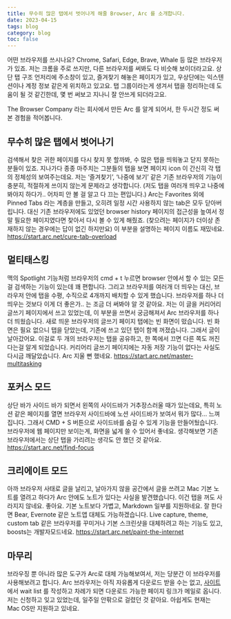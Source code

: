 ```yaml
---
title: 무수히 많은 탭에서 벗어나게 해줄 Browser, Arc 를 소개합니다.
date: 2023-04-15
tags: blog
category: blog
toc: false
---
```


어떤 브라우저를 쓰시나요? Chrome, Safari, Edge, Brave, Whale 등 많은 브라우저가 있죠. 저는 크롬을 주로 쓰지만, 다른 브라우저를 써봐도 다 비슷해 보이더라고요. 
상단 탭 구조 언저리에 주소창이 있고, 즐겨찾기 해놓은 페이지가 있고, 우상단에는 익스텐션이나 계정 정보 같은게 위치하고 있고요. 
탭 그룹이라는게 생겨서 탭을 정리하는데 도움이 될 것 같긴한데, 몇 번 써보고 지나니 잘 안쓰게 되더라고요.

The Browser Company 라는 회사에서 만든 Arc 를 알게 되어서, 한 두시간 정도 써본 경험을 적어봅니다.

## 무수히 많은 탭에서 벗어나기

검색해서 찾은 귀한 페이지를 다시 찾지 못 할까봐, 수 많은 탭을 띄워놓고 닫지 못하는 분들이 있죠. 지나가다 종종 마주치는 그분들의 탭을 보면 페이지 icon 이 간신히 각 탭의 정체성의 보여주는데요. 저는 ‘즐겨찾기’, ‘나중에 보기’ 같은 기존 브라우저의 기능이 충분히, 적절하게 쓰이지 않는게 문제라고 생각합니다. (저도 탭을 여러개 띄우고 나중에 봐야지 하다가.. 어차피 안 볼 걸 알고 다 끄는 편입니다.) 
Arc는 Favorites 외에 Pinned Tabs 라는 계층을 만들고, 오히려 일정 시간 사용하지 않는 tab은 모두 닫아버립니다. 대신 기존 브라우저에도 있었던 browser history 페이지의 접근성을 높여서 정말 필요한 페이지였다면 찾아서 다시 볼 수 있게 해줬죠. (찾으려는 페이지가 더이상 존재하지 않는 경우에는 답이 없긴 하지만요) 이 부분을 설명하는 페이지 이름도 재밌네요. https://start.arc.net/cure-tab-overload 

## 멀티태스킹

맥의 Spotlight 기능처럼 브라우저의 cmd + t 누르면 browser 안에서 할 수 있는 모든걸 검색하는 기능이 있는데 꽤 편합니다. 그리고 브라우저를 여러개 더 띄우는 대신, 브라우저 안에 탭을 수평, 수직으로 4개까지 배치할 수 있게 했습니다. 브라우저를 하나 더 띄우는 것보다 이게 더 좋은가.. 는 조금 더 써봐야 알 것 같아요. 
저는 이 글을 커리어리 글쓰기 페이지에서 쓰고 있었는데, 이 부분을 쓰면서 궁금해져서 Arc 브라우저를 하나 더 띄웠습니다. 새로 띄운 브라우저의 글쓰기 페이지 탭에는 빈 화면이 떴습니다. 빈 화면은 필요 없으니 탭을 닫았는데, 기존에 쓰고 있던 탭이 함께 꺼졌습니다. 그래서 글이 날아갔어요. 이걸로 두 개의 브라우저는 탭을 공유하고, 한 쪽에서 끄면 다른 쪽도 꺼진다는걸 알게 되었습니다. 커리어리 글쓰기 페이지에는 자동 저장 기능이 없다는 사실도 다시금 깨달았습니다. Arc 지울 뻔 했네요. https://start.arc.net/master-multitasking

## 포커스 모드

상단 바가 사이드 바가 되면서 왼쪽의 사이드바가 거추장스러울 때가 있는데요, 특히 노션 같은 페이지를 열면 브라우저 사이드바에 노션 사이드바가 보여서 뭐가 많다… 느껴집니다. 그래서 CMD + S 버튼으로 사이드바를 숨길 수 있게 기능을 만들어뒀습니다. 브라우저에 웹 페이지만 보이는게, 화면을 넓게 쓸 수 있어서 좋네요. 생각해보면 기존 브라우저에서는 상단 탭을 가리려는 생각도 안 했던 것 같아요. https://start.arc.net/find-focus

## 크리에이트 모드

아까 브라우저 사태로 글을 날리고, 날아가지 않을 공간에서 글을 쓰려고 Mac 기본 노트를 열려고 하다가 Arc 안에도 노트가 있다는 사실을 발견했습니다. 이건 탭을 꺼도 사라지지 않네요. 좋아요. 기본 노트보다 가볍고, Markdown 일부를 지원하네요. 잘 한다면 Bear, Evernote 같은 노트앱 대체도 가능하겠습니다. 
Live capture, theme, custom tab 같은 브라우저를 꾸미거나 기본 스크린샷을 대체하려고 하는 기능도 있고, boosts는 개발자모드네요. https://start.arc.net/paint-the-internet

## 마무리

브라우징 뿐 아니라 많은 도구가 Arc로 대체 가능해보여서, 저는 당분간 이 브라우저를 사용해보려고 합니다.
Arc 브라우저는 아직 자유롭게 다운로드 받을 수는 없고, [사이트](https://thebrowser.company/)에서 wait list 를 작성하고 차례가 되면 다운로드 가능한 페이지 링크가 메일로 옵니다. 저는 신청하고 잊고 있었는데, 일주일 안팎으로 걸렸던 것 같아요. 아쉽게도 현재는 Mac OS만 지원하고 있네요.



